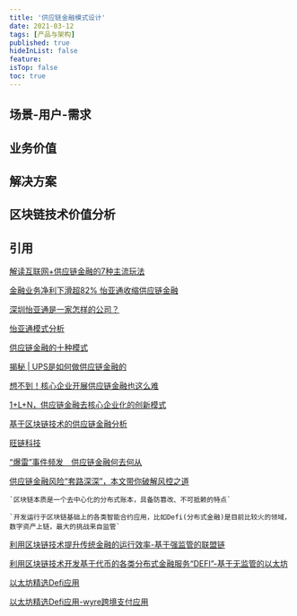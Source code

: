 ```yaml
---
title: '供应链金融模式设计'
date: 2021-03-12 
tags: [产品与架构]
published: true
hideInList: false
feature: 
isTop: false
toc: true
---
```


## 场景-用户-需求

## 业务价值



## 解决方案


## 区块链技术价值分析


## 引用

[解读互联网+供应链金融的7种主流玩法](https://cloud.tencent.com/developer/article/1540382)

[金融业务净利下滑超82% 怡亚通收缩供应链金融](https://finance.sina.com.cn/stock/relnews/cn/2019-08-17/doc-ihytcern1420926.shtml)

[深圳怡亚通是一家怎样的公司？](https://www.zhihu.com/question/22548870)

[怡亚通模式分析](http://www.360doc.com/content/17/0627/18/33525822_667005334.shtml)

[供应链金融的十种模式](http://www.oh100.com/peixun/gongyinglian/233633.html)

[揭秘 | UPS是如何做供应链金融的](https://www.sohu.com/a/122850846_465938)

[想不到！核心企业开展供应链金融也这么难 ](https://www.sohu.com/a/331981321_470085)

[1+L+N，供应链金融去核心企业化的创新模式](http://www.cindmin.com/news_20282.html)

[基于区块链技术的供应链金融分析](http://www.lianmenhu.com/blockchain-19190-1)

[旺链科技](http://www.vonechain.com/web/solution/page)

[“爆雷”事件频发　供应链金融何去何从](https://kbase.10000link.com/newsdetail.aspx?doc=2019081390003)

[供应链金融风险“套路深深”，本文带你破解风控之道](https://new.qq.com/omn/20200917/20200917A0DDJK00.html)

```
`区块链本质是一个去中心化的分布式账本，具备防篡改、不可抵赖的特点`

`开发运行于区块链基础上的各类智能合约应用，比如Defi(分布式金融)是目前比较火的领域，数字资产上链，最大的挑战来自监管`

```

[利用区块链技术提升传统金融的运行效率-基于强监管的联盟链](https://finance.sina.com.cn/money/bank/bank_hydt/2021-01-11/doc-iiznctkf1453100.shtml)

[利用区块链技术开发基于代币的各类分布式金融服务“DEFI”-基于无监管的以太坊](https://www.bishijie.com/shendu/40464.html)

[以太坊精选Defi应用](https://www.block123.com/zh-hans/feature/awesome-ethereum-defi-decentralized-finance-list/)

[以太坊精选Defi应用-wyre跨境支付应用](https://www.block123.com/zh-hans/nav/999142480266.htm)

